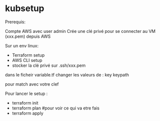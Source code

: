 # kubsetup


Prerequis:

Compte AWS avec user admin
Crée une clé privé pour se connecter au VM (xxx.pem) depuis AWS

Sur un env linux: 
- Terraform setup
- AWS CLI setup
- stocker la clé privé sur .ssh/xxx.pem



dans le ficheir variable.tf changer les valeurs de :
key
keypath

pour match avec votre clef





Pour lancer le setup :

- terraform init
- terraform plan #pour voir ce qui va etre fais
- terraform apply
